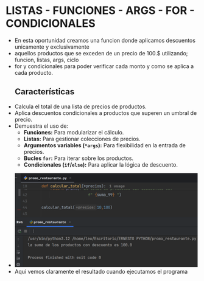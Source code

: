 # LISTAS - FUNCIONES - ARGS - FOR - CONDICIONALES
- En esta oportunidad creamos una funcion donde aplicamos descuentos unicamente y exclusivamente
- aquellos productos que se exceden de un precio de 100.$ utilizando; funcion, listas, args, ciclo
- for y condicionales para poder verificar cada monto y como se aplica a cada producto.
  ## Características

* Calcula el total de una lista de precios de productos.
* Aplica descuentos condicionales a productos que superen un umbral de precio.
* Demuestra el uso de:
    * **Funciones:** Para modularizar el cálculo.
    * **Listas:** Para gestionar colecciones de precios.
    * **Argumentos variables (`*args`):** Para flexibilidad en la entrada de precios.
    * **Bucles `for`:** Para iterar sobre los productos.
    * **Condicionales (`if`/`else`):** Para aplicar la lógica de descuento.
- !["Aqui tenemos el ejemplo del resultado cuando se ejecuta el programa:"](resultado_programa.png)
- Aqui vemos claramente el resultado cuando ejecutamos el programa
